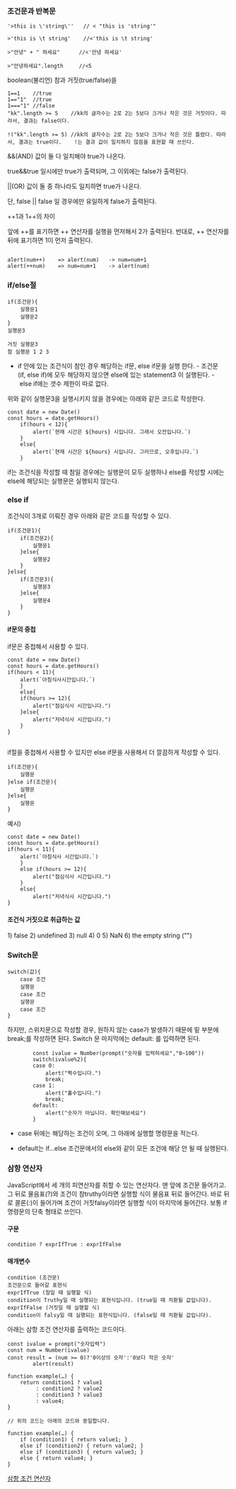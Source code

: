 ### 조건문과 반복문

```
'>this is \'string\''	// < "this is 'string'"
```

```
>'this is \t string'	//<'this is \t string'
```

```
>"안녕" + " 하세요"		//<'안녕 하세요'
```

```
>"안녕하세요".length		//<5
```

boolean(불리언)
참과 거짓(true/false)을 

```
1==1	//true
1=="1"	//true
1==="1"	//false
"kk".length >= 5	//kk의 글자수는 2로 2는 5보다 크거나 작은 것은 거짓이다. 따라서, 결과는 false이다.

!("kk".length >= 5)	//kk의 글자수는 2로 2는 5보다 크거나 작은 것은 틀렸다. 따라서, 결과는 true이다.	!는 결과 값이 일치하지 않음을 표현할 때 쓰인다.
```
&&(AND)
값이 둘 다 일치해야 true가 나온다.

true&&true 일시에만 true가 출력되며, 그 이외에는 false가 출력된다.

||(OR)
값이 둘 중 하나라도 일치하면 true가 나온다.

단, false || false 일 경우에만 유일하게 false가 출력된다.


++1과 1++의 차이

앞에 ++를 표기하면 ++ 연산자를 실행을 먼저해서 2가 출력된다. 반대로, ++ 연산자를 뒤에 표기하면 1이 먼저 출력된다.

```

alert(num++)	=> alert(num)	-> num=num+1
alert(++num)	=> num=num+1	-> alert(num)
```

### if/else절

```
if(조건문){
    실행문1
    실행문2
}
실행문3

거짓 실행문3
참 실행문 1 2 3

```

- if 안에 있는 조건식이 참인 경우 해당하는 if문, else if문을 실행 한다.
- 조건문(if, else if)에 모두 해당하지 않으면 else에 있는 statement3 이 실행된다. 
- else if에는 갯수 제한이 따로 없다.



위와 같이 실행문3을 실행시키지 않을 경우에는 아래와 같은 코드로 작성한다.

```
const date = new Date()
const hours = date.getHours()
	if(hours < 12){
		alert(`현재 시간은 ${hours} 시입니다. 그래서 오전입니다.`)
	}
	else{
		alert(`현재 시간은 ${hours} 시입니다. 그러므로, 오후입니다.`)
	}

```
if는 조건식을 작성할 때 참일 경우에는 실행문이 모두 실행하나 else를 작성할 시에는 else에 해당되는 실행문은 실행되지 않는다.

### else if

조건식이 3개로 이뤄진 경우 아래와 같은 코드를 작성할 수 있다.
```
if(조건문1){
    if(조건문2){
        실행문1
    }else{
        실행문2
    }
}else{
    if(조건문3){
        실행문3
    }else{
        실행문4
    }
}
```
#### if문의 중첩

if문은 중첩해서 사용할 수 있다.

```
const date = new Date()
const hours = date.getHours()
if(hours < 11){
	alert(`아침식사시간입니다.`)
	}
	else{
	if(hours >= 12){
		alert("점심식사 시간입니다.")
	}else{
		alert("저녁식사 시간입니다.")
	}
}
        
```
if절을 중첩해서 사용할 수 있지만 else if문을 사용해서 더 깔끔하게 작성할 수 있다.

```
if(조건문){
    실행문
}else if(조건문){
    실행문
}else{
    실행문
}
```
예시)
```
const date = new Date()
const hours = date.getHours()
if(hours < 11){
	alert(`아침식사 시간입니다.`)
	}
	else if(hours >= 12){
		alert("점심식사 시간입니다.")
	}
	else{
		alert("저녁식사 시간입니다.")
}
```

#### 조건식 거짓으로 취급하는 값

1) false
2) undefined
3) null
4) 0
5) NaN
6) the empty string ("")


### Switch문

```
switch(값){
    case 조건
    실행문
    case 조건
    실행문
    case 조건
}
```
하지만, 스위치문으로 작성할 경우, 원하지 않는 case가 발생하기 때문에 밑 부분에 break;를 작성하면 된다. Switch 문 마지막에는 default: 를 입력하면 된다.

```
        const ivalue = Number(prompt("숫자를 입력하세요","0~100"))
        switch(ivalue%2){
        case 0:
            alert("짝수입니다.")
            break;
        case 1:
            alert("홀수입니다.")
            break;
        default:
            alert("숫자가 아닙니다. 확인해보세요")
        }     
```

- case 뒤에는 해당하는 조건이 오며, 그 아래에 실행할 명령문을 적는다.
 
- default는 if...else 조건문에서의 else와 같이 모든 조건에 해당 안 될 때 실행된다.

### 삼항 연산자

JavaScript에서 세 개의 피연산자를 취할 수 있는 연산자다. 맨 앞에 조건문 들어가고. 그 뒤로 물음표(?)와 조건이 참truthy이라면 실행할 식이 물음표 뒤로 들어간다. 바로 뒤로 콜론(:)이 들어가며 조건이 거짓falsy이라면 실행할 식이 마지막에 들어간다. 보통 if 명령문의 단축 형태로 쓰인다.

#### 구문

```
condition ? exprIfTrue : exprIfFalse 
```

#### 매개변수

```
condition (조건문)
조건문으로 들어갈 표현식
exprIfTrue (참일 때 실행할 식)
condition이 Truthy일 때 실행되는 표현식입니다. (true일 때 치환될 값입니다).
exprIfFalse (거짓일 때 실행할 식)
condition이 falsy일 때 실행되는 표현식입니다. (false일 때 치환될 값입니다).
```
아래는 삼항 조건 연산자를 출력하는 코드이다.

```
const ivalue = prompt("숫자입력")
const num = Number(ivalue)
const result = (num >= 0)?'0이상의 숫자':'0보다 작은 숫자'
        alert(result)
```

```
function example(…) {
    return condition1 ? value1
         : condition2 ? value2
         : condition3 ? value3
         : value4;
}

// 위의 코드는 아래의 코드와 동일합니다.

function example(…) {
    if (condition1) { return value1; }
    else if (condition2) { return value2; }
    else if (condition3) { return value3; }
    else { return value4; }
}
```
[삼항 조건 연산자](https://developer.mozilla.org/ko/docs/Web/JavaScript/Reference/Operators/Conditional_Operator)